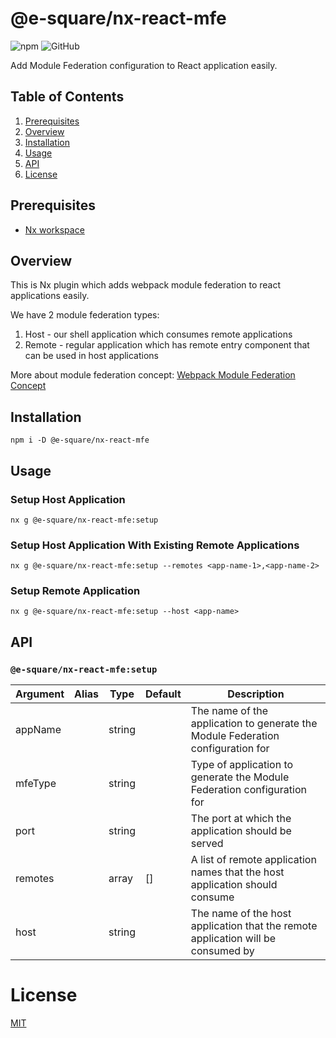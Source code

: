 # @e-square/nx-react-mfe

![npm](https://img.shields.io/npm/v/@e-square/nx-react-mfe)
![GitHub](https://img.shields.io/github/license/e-square-io/nx-plugins)

Add Module Federation configuration to React application easily.

## Table of Contents

1. [Prerequisites](#prerequisites)
1. [Overview](#overview)
1. [Installation](#installation)
1. [Usage](#usage)
1. [API](#api)
1. [License](#license)

## Prerequisites

- [Nx workspace](https://nx.dev)

## Overview

This is Nx plugin which adds webpack module federation to react applications easily.

We have 2 module federation types:

1. Host - our shell application which consumes remote applications
2. Remote - regular application which has remote entry component that can be used in host applications

More about module federation concept: [Webpack Module Federation Concept](https://webpack.js.org/concepts/module-federation/)

## Installation

```shell
npm i -D @e-square/nx-react-mfe
```

## Usage

### Setup Host Application

```shell
nx g @e-square/nx-react-mfe:setup
```

### Setup Host Application With Existing Remote Applications

```shell
nx g @e-square/nx-react-mfe:setup --remotes <app-name-1>,<app-name-2>
```

### Setup Remote Application

```shell
nx g @e-square/nx-react-mfe:setup --host <app-name>
```

## API

### `@e-square/nx-react-mfe:setup`

| Argument | Alias | Type   | Default | Description                                                                      |
| -------- | ----- | ------ | ------- | -------------------------------------------------------------------------------- |
| appName  |       | string |         | The name of the application to generate the Module Federation configuration for  |
| mfeType  |       | string |         | Type of application to generate the Module Federation configuration for          |
| port     |       | string |         | The port at which the application should be served                               |
| remotes  |       | array  | []      | A list of remote application names that the host application should consume      |
| host     |       | string |         | The name of the host application that the remote application will be consumed by |

# License

[MIT](../../LICENSE)

